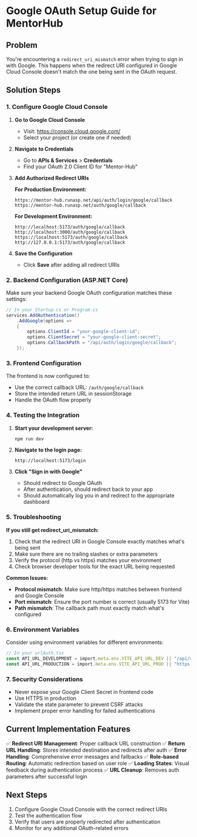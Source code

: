 # Google OAuth Setup Guide for MentorHub

## Problem
You're encountering a `redirect_uri_mismatch` error when trying to sign in with Google. This happens when the redirect URI configured in Google Cloud Console doesn't match the one being sent in the OAuth request.

## Solution Steps

### 1. Configure Google Cloud Console

1. **Go to Google Cloud Console**
   - Visit: https://console.cloud.google.com/
   - Select your project (or create one if needed)

2. **Navigate to Credentials**
   - Go to **APIs & Services** > **Credentials**
   - Find your OAuth 2.0 Client ID for "Mentor-Hub"

3. **Add Authorized Redirect URIs**
   
   **For Production Environment:**
   ```
   https://mentor-hub.runasp.net/api/auth/login/google/callback
   https://mentor-hub.runasp.net/auth/google/callback
   ```
   
   **For Development Environment:**
   ```
   http://localhost:5173/auth/google/callback
   http://localhost:3000/auth/google/callback
   https://localhost:5173/auth/google/callback
   http://127.0.0.1:5173/auth/google/callback
   ```

4. **Save the Configuration**
   - Click **Save** after adding all redirect URIs

### 2. Backend Configuration (ASP.NET Core)

Make sure your backend Google OAuth configuration matches these settings:

```csharp
// In your Startup.cs or Program.cs
services.AddAuthentication()
    .AddGoogle(options =>
    {
        options.ClientId = "your-google-client-id";
        options.ClientSecret = "your-google-client-secret";
        options.CallbackPath = "/api/auth/login/google/callback";
    });
```

### 3. Frontend Configuration

The frontend is now configured to:
- Use the correct callback URL: `/auth/google/callback`
- Store the intended return URL in sessionStorage
- Handle the OAuth flow properly

### 4. Testing the Integration

1. **Start your development server:**
   ```bash
   npm run dev
   ```

2. **Navigate to the login page:**
   ```
   http://localhost:5173/login
   ```

3. **Click "Sign in with Google"**
   - Should redirect to Google OAuth
   - After authentication, should redirect back to your app
   - Should automatically log you in and redirect to the appropriate dashboard

### 5. Troubleshooting

**If you still get redirect_uri_mismatch:**
1. Check that the redirect URI in Google Console exactly matches what's being sent
2. Make sure there are no trailing slashes or extra parameters
3. Verify the protocol (http vs https) matches your environment
4. Check browser developer tools for the exact URL being requested

**Common Issues:**
- **Protocol mismatch**: Make sure http/https matches between frontend and Google Console
- **Port mismatch**: Ensure the port number is correct (usually 5173 for Vite)
- **Path mismatch**: The callback path must exactly match what's configured

### 6. Environment Variables

Consider using environment variables for different environments:

```typescript
// In your urlAuth.tsx
const API_URL_DEVELOPMENT = import.meta.env.VITE_API_URL_DEV || "/api/auth";
const API_URL_PRODUCTION = import.meta.env.VITE_API_URL_PROD || "https://mentor-hub.runasp.net/api/auth";
```

### 7. Security Considerations

- Never expose your Google Client Secret in frontend code
- Use HTTPS in production
- Validate the state parameter to prevent CSRF attacks
- Implement proper error handling for failed authentications

## Current Implementation Features

✅ **Redirect URI Management**: Proper callback URL construction
✅ **Return URL Handling**: Stores intended destination and redirects after auth
✅ **Error Handling**: Comprehensive error messages and fallbacks
✅ **Role-based Routing**: Automatic redirection based on user role
✅ **Loading States**: Visual feedback during authentication process
✅ **URL Cleanup**: Removes auth parameters after successful login

## Next Steps

1. Configure Google Cloud Console with the correct redirect URIs
2. Test the authentication flow
3. Verify that users are properly redirected after authentication
4. Monitor for any additional OAuth-related errors
